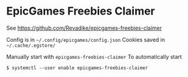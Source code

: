 # EpicGames Freebies Claimer

See https://github.com/Revadike/epicgames-freebies-claimer

Config is in `~/.config/epicgames/config.json`
Cookies saved in `~/.cache/.egstore/`

Manually start with `epicgames-freebies-claimer`
To automatically start
```
$ systemctl --user enable epicgames-freebies-claimer
```

